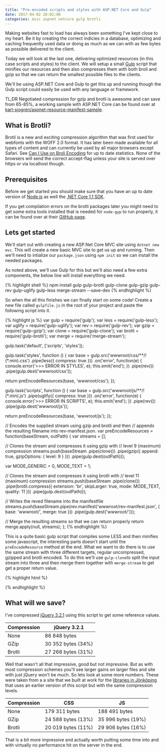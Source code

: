 ```yaml
---
title: "Pre-encoded scripts and styles with ASP.NET Core and Gulp"
date: 2017-04-02 20:02:00
categories: misc aspnet netcore gulp brotli
---
```


Making websites fast to load has always been something I've kept close to my heart. Be it by
creating the correct indicies in a database, optimizing and caching frequently used data or
doing as much as we can with as few bytes as possible delivered to the client.

Today we will look at the last one, delivering optimized resources (in this case scripts and
styles) to the client. We will setup a small [Gulp](http://gulpjs.com/) script that minifies
our resources and then also compresses them with both broli and gzip so that we can return the
smallest possible files to the clients.

We'll be using ASP.NET Core and Gulp to get this up and running though the Gulp script could easily
be used with any language or framework.

TL;DR Negotiated compression for gzip and brotli is awesome and can save from 65-85%,
a working sample with ASP.NET Core can be found over at
[karl-sjogren/aspnet-resource-manifest-sample](https://github.com/karl-sjogren/aspnet-resource-manifest-sample).

## What is Brotli?

Brotli is a new and exciting compression algorithm that was first used for webfonts with the WOFF
2.0 format. It has later been made available for all types of content and can currently be used by
all major browsers except Safari. See [Can I Use on Broli Encoding](http://caniuse.com/#feat=brotli)
for up to date statistics. None of the browsers will send the correct accept-flag unless your site
is served over https or via localhost though.

## Prerequisites

Before we get started you should make sure that you have an up to date version of
[Node.js](https://nodejs.org/en/) as well the
[.NET Core 1.1 SDK](https://www.microsoft.com/net/download/core).

If you get compilation errors on the brotli packages later you might need to get
some extra tools installed that is needed for ``node-gyp`` to run properly, it
can be found over at their [GitHub page](https://github.com/nodejs/node-gyp).

## Lets get started

We'll start out with creating a new ASP.Net Core MVC site using ``dotnet new mvc``. This will create
a new basic MVC site to get us up and running. Then we'll need to intialize our ``package.json`` using
``npm init`` so we can install the needed packages.

As noted above, we'll use Gulp for this but we'll also need a few extra components, the below line
will install everything we need.

{% highlight shell %}
npm install gulp gulp-brotli gulp-clone gulp-gzip gulp-rev gulp-uglify gulp-less merge-stream --save-dev
{% endhighlight %}

So when the all this finishes we can finally start on some code! Create a new file called ``gulpfile.js``
in the root of your project and paste the following script into it.

{% highlight js %}
var gulp = require('gulp');
var less = require('gulp-less');
var uglify = require('gulp-uglify');
var rev = require('gulp-rev');
var gzip = require('gulp-gzip');
var clone = require('gulp-clone');
var brotli = require('gulp-brotli');
var merge = require('merge-stream');

gulp.task('default', ['scripts', 'styles']);

gulp.task('styles', function () {
  var base = gulp.src('wwwroot/css/**/!(*.min).css')
    .pipe(less({ compress: true }))
    .on('error', function(e) {
        console.error('>>> ERROR IN STYLES', e);
        this.emit('end');
      })
    .pipe(rev())
    .pipe(gulp.dest('wwwroot/css'));

  return preEncodeResources(base, 'wwwroot/css');
});

gulp.task('scripts', function () {
  var base = gulp.src('wwwroot/js/**/!(*.min).js')
    .pipe(uglify({ compress: true }))
    .on('error', function(e) {
        console.error('>>> ERROR IN SCRIPTS', e);
        this.emit('end');
      })
    .pipe(rev())
    .pipe(gulp.dest('wwwroot/js'));

  return preEncodeResources(base, 'wwwroot/js');
});

// Encodes the supplied stream using gzip and brotli and then
// appends the resulting filename into rev-manifest.json.
var preEncodeResources = function(baseStream, outPath) {
  var streams = [];

  // Clones the stream and compresses it using gzip with
  // level 9 (maximum) compression
  streams.push(baseStream
      .pipe(clone())
      .pipe(gzip({ append: true, gzipOptions: { level: 9 } }))
      .pipe(gulp.dest(outPath)));

  var MODE_GENERIC = 0,
      MODE_TEXT = 1;

  // Clones the stream and compresses it using brotli with
  // level 11 (maximum) compression
  streams.push(baseStream
      .pipe(clone())
      .pipe(brotli.compress({
        extension: 'br',
        skipLarger: true,
        mode: MODE_TEXT,
        quality: 11
      }))
      .pipe(gulp.dest(outPath)));

  // Writes the reved filename into the manifestfile
  streams.push(baseStream.pipe(rev.manifest('wwwroot/rev-manifest.json', {
      base: 'wwwroot/',
      merge: true
    }))
    .pipe(gulp.dest('wwwroot/')));

  // Merge the resulting streams so that we can return properly
  return merge.apply(null, streams);
};
{% endhighlight %}

This is a quite basic gulp script that compiles some LESS and then minifies some javascript,
the interesting parts doesn't start until the ``preEncodeResource`` method at the end. What
we want to do there is to use the same stream with three different targets, regular uncompressed,
gzipped and brotli encoded. To do this we'll use ``gulp-clone``to split the input stream into
three and then merge them together with ``merge-stream`` to get get a proper return value.

{% highlight html %}
<!-- Incorrect tag-->
<script src="~/js/site.min.js" asp-append-version="true"></script>
<!-- Correct tag -->
<script src="~/js/site.min.js"></script>
{% endhighlight %}

## What will we save?

I've compressed [jQuery 3.2.1](https://code.jquery.com/jquery-3.2.1.min.js) using this script
to get some reference values.

| Compression | jQuery 3.2.1       |
| ----------- | ------------------ |
| None        | 86 848 bytes       |
| GZip        | 30 352 bytes (34%) |
| Brotli      | 27 268 bytes (31%) |

Well that wasn't all that impressive, good but not impressive. But as with most compression
schemes you'll see larger gains on larger files and site with just jQuery won't be much. So
lets look at some more numbers. These were taken from a a site that we built at work for the
[libraries in Jönköping](https://bibliotek.jonkoping.se/) that uses an earlier version of this
script but with the same compression levels.

| Compression | CSS                | JS                 |
| ----------- | ------------------ | ------------------ |
| None        | 179 311 bytes      | 188 491 bytes      |
| GZip        | 24 588 bytes (13%) | 35 996 bytes (19%) |
| Brotli      | 20 019 bytes (11%) | 29 906 bytes (16%) |

That is a bit more impressive and actually worth putting some time into and with virtually no
performance hit on the server in the end.
